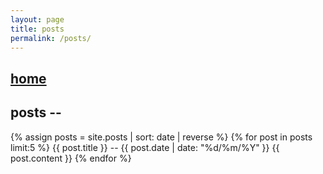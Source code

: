```yaml
---
layout: page
title: posts
permalink: /posts/
---
```


<h2><a href="https://blog.otherkat.com>home">home</a></h2>
<h2>posts -- </h2>
 <div id="post">
		{% assign posts = site.posts | sort: date | reverse %}
		{% for post in posts limit:5  %}
		    {{ post.title }} --
			{{ post.date | date: "%d/%m/%Y" }}
			{{ post.content }}
		{% endfor %}